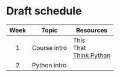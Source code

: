 # Draft schedule

| Week  | Topic | Resources |
| :---: | --- | --- |
| 1 | Course intro | This <br> That <br> [Think Python](https://greenteapress.com/wp/think-python-2e/) |
| 2 | Python intro | |
